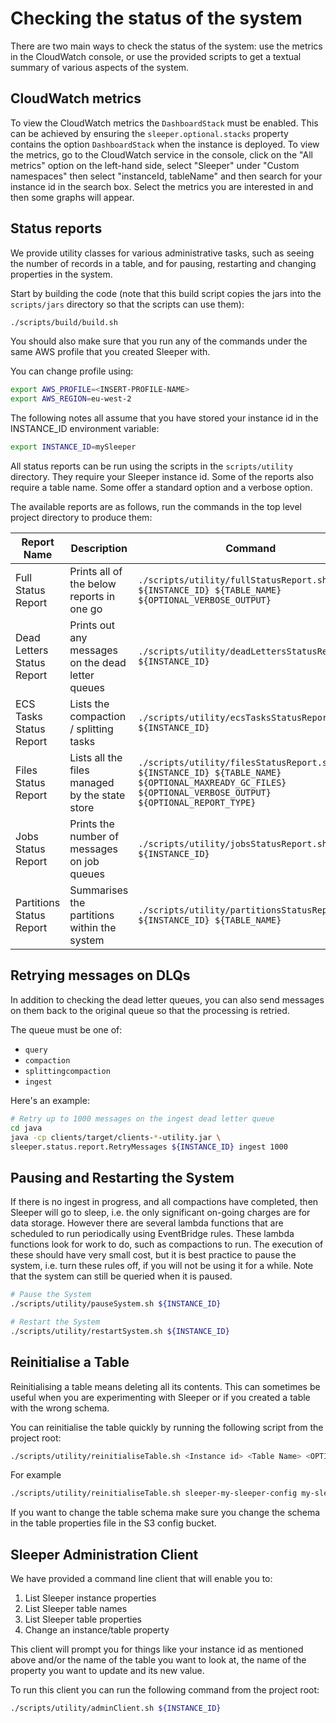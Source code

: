 Checking the status of the system
=================================

There are two main ways to check the status of the system: use the metrics in the CloudWatch console,
or use the provided scripts to get a textual summary of various aspects of the system.

## CloudWatch metrics

To view the CloudWatch metrics the `DashboardStack` must be enabled. This can be achieved by ensuring
the `sleeper.optional.stacks` property contains the option `DashboardStack` when the instance is deployed.
To view the metrics, go to the CloudWatch service in the console, click on the "All metrics" option on the
left-hand side, select "Sleeper" under "Custom namespaces" then select "instanceId, tableName" and then
search for your instance id in the search box. Select the metrics you are interested in and then some
graphs will appear.

## Status reports

We provide utility classes for various administrative tasks, such as seeing the
number of records in a table, and for pausing, restarting and changing properties
in the system.

Start by building the code (note that this build script copies
the jars into the `scripts/jars` directory so that the scripts
can use them):
```bash
./scripts/build/build.sh
```

You should also make sure that you run any of the commands 
under the same AWS profile that you created Sleeper with.

You can change profile using:
```bash
export AWS_PROFILE=<INSERT-PROFILE-NAME>
export AWS_REGION=eu-west-2
```

The following notes all assume that you have stored your instance id
in the INSTANCE_ID environment variable:
```bash
export INSTANCE_ID=mySleeper
```

All status reports can be run using the scripts in the `scripts/utility`
directory. They require your Sleeper instance id. Some of the reports also
require a table name. Some offer a standard option and a verbose option.

The available reports are as follows, run the commands in the top 
level project directory to produce them:

| Report Name                | Description                                       | Command                                                                                                                                                    | Defaults                                                           |
|----------------------------|---------------------------------------------------|------------------------------------------------------------------------------------------------------------------------------------------------------------|--------------------------------------------------------------------|
| Full Status Report         | Prints all of the below reports in one go         | ```./scripts/utility/fullStatusReport.sh ${INSTANCE_ID} ${TABLE_NAME} ${OPTIONAL_VERBOSE_OUTPUT}```                                                        | VERBOSE = false                                                    |
| Dead Letters Status Report | Prints out any messages on the dead letter queues | ```./scripts/utility/deadLettersStatusReport.sh ${INSTANCE_ID}```                                                                                          |                                                                    |
| ECS Tasks Status Report    | Lists the compaction / splitting tasks            | ```./scripts/utility/ecsTasksStatusReport.sh ${INSTANCE_ID}```                                                                                             |                                                                    |
| Files Status Report        | Lists all the files managed by the state store    | ```./scripts/utility/filesStatusReport.sh ${INSTANCE_ID} ${TABLE_NAME} ${OPTIONAL_MAXREADY_GC_FILES} ${OPTIONAL_VERBOSE_OUTPUT} ${OPTIONAL_REPORT_TYPE}``` | MAXREADY_GC_FILES = 1000, VERBOSE = false , REPORT_TYPE = standard |
| Jobs Status Report         | Prints the number of messages on job queues       | ```./scripts/utility/jobsStatusReport.sh ${INSTANCE_ID}```                                                                                                 |                                                                    |
| Partitions Status Report   | Summarises the partitions within the system       | ```./scripts/utility/partitionsStatusReport.sh ${INSTANCE_ID} ${TABLE_NAME}```                                                                             |                                                                    |

## Retrying messages on DLQs

In addition to checking the dead letter queues, you can also send messages on them
back to the original queue so that the processing is retried.

The queue must be one of:
* `query`
* `compaction`
* `splittingcompaction`
* `ingest`

Here's an example:
```bash
# Retry up to 1000 messages on the ingest dead letter queue
cd java
java -cp clients/target/clients-*-utility.jar \
sleeper.status.report.RetryMessages ${INSTANCE_ID} ingest 1000
```

## Pausing and Restarting the System
If there is no ingest in progress, and all compactions have completed, then Sleeper
will go to sleep, i.e. the only significant on-going charges are for data storage.
However there are several lambda functions that are scheduled to run periodically
using EventBridge rules. These lambda functions look for work to do, such as compactions
to run. The execution of these should have very small cost, but it is best practice
to pause the system, i.e. turn these rules off, if you will not be using it for a
while. Note that the system can still be queried when it is paused.

```bash
# Pause the System
./scripts/utility/pauseSystem.sh ${INSTANCE_ID}

# Restart the System
./scripts/utility/restartSystem.sh ${INSTANCE_ID}
```

## Reinitialise a Table
Reinitialising a table means deleting all its contents. This can sometimes be useful when you are experimenting
with Sleeper or if you created a table with the wrong schema.

You can reinitialise the table quickly by running the following script from the project root:

```bash
./scripts/utility/reinitialiseTable.sh <Instance id> <Table Name> <OPTIONAL_delete_partitions_true_or_false> <OPTIONAL_split_points_file_location> <optional_split_points_file_base64_encoded_true_or_false>
```
For example
```bash
./scripts/utility/reinitialiseTable.sh sleeper-my-sleeper-config my-sleeper-table true /tmp/split-points.txt false
```

If you want to change the table schema make sure you change the schema in the table properties file in the S3
config bucket. 

## Sleeper Administration Client 
We have provided a command line client that will enable you to:
1) List Sleeper instance properties
2) List Sleeper table names
3) List Sleeper table properties
4) Change an instance/table property

This client will prompt you for things like your instance id as mentioned above and/or
the name of the table you want to look at, the name of the property you want to update and its new value.

To run this client you can run the following command from the project root:

```bash
./scripts/utility/adminClient.sh ${INSTANCE_ID}
```